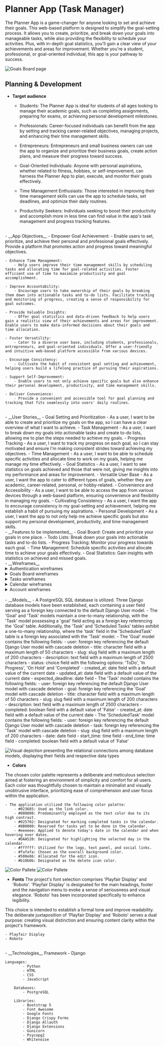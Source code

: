 # Planner App (Task Manager)
The Planner App is a game-changer for anyone looking to set and achieve their goals. This web-based platform is designed to simplify the goal-setting process. It allows you to create, prioritize, and break down your goals into manageable tasks, while also providing the flexibility to schedule your activities. Plus, with in-depth goal statistics, you'll gain a clear view of your achievements and areas for improvement. Whether you're a student, professional, or goal-oriented individual, this app is your pathway to success.

![Goals Board page](./README/web_site_images/goals_board.png)

## Planning & Development
- __Target audience__
    - Students: The Planner App is ideal for students of all ages looking to manage their academic goals, such as completing assignments, preparing for exams, or achieving personal development milestones.

    - Professionals: Career-focused individuals can benefit from the app by setting and tracking career-related objectives, managing projects, and enhancing their time management skills.

    - Entrepreneurs: Entrepreneurs and small business owners can use the app to organize and prioritize their business goals, create action plans, and measure their progress toward success.

    - Goal-Oriented Individuals: Anyone with personal aspirations, whether related to fitness, hobbies, or self-improvement, can harness the Planner App to plan, execute, and monitor their goals effectively.

    - Time Management Enthusiasts: Those interested in improving their time management skills can use the app to schedule tasks, set deadlines, and optimize their daily routines.

    - Productivity Seekers: Individuals seeking to boost their productivity and accomplish more in less time can find value in the app's task management and progress tracking features.
<br>
- __App Objectives__
    - Empower Goal Achievement:
        - Enable users to set, prioritize, and achieve their personal and professional goals effectively. Provide a platform that promotes action and progress toward meaningful objectives.

    - Enhance Time Management:
        - Help users improve their time management skills by scheduling tasks and allocating time for goal-related activities. Foster efficient use of time to maximize productivity and goal accomplishment.

    - Improve Accountability:
        - Encourage users to take ownership of their goals by breaking them down into actionable tasks and to-do lists. Facilitate tracking and monitoring of progress, creating a sense of responsibility for goal outcomes.

    - Provide Valuable Insights:
        - Offer goal statistics and data-driven feedback to help users gain a realistic view of their achievements and areas for improvement. Enable users to make data-informed decisions about their goals and time allocation.

    - Foster Versatility:
        - Cater to a diverse user base, including students, professionals, entrepreneurs, and goal-oriented individuals. Offer a user-friendly and intuitive web-based platform accessible from various devices.

    - Encourage Consistency:
        - Cultivate the habit of consistent goal setting and achievement, helping users build a lifelong practice of pursuing their aspirations.

    - Support Self-Improvement:
        - Enable users to not only achieve specific goals but also enhance their personal development, productivity, and time management skills.

    - Deliver Convenience:
        - Provide a convenient and accessible tool for goal planning and tracking that fits seamlessly into users' daily routines.
<br>
- __User Stories__
    - Goal Setting and Prioritization
        - As a user, I want to be able to create and prioritize my goals on the app, so I can have a clear overview of what I want to achieve.
    - Task Management
        - As a user, I want to break down my goals into actionable tasks and create to-do lists, allowing me to plan the steps needed to achieve my goals.
    - Progress Tracking
        - As a user, I want to track my progress on each goal, so I can stay motivated and ensure I'm making consistent strides toward achieving my objectives.
    - Time Management
        - As a user, I want to be able to schedule specific activities and allocate time to work on my goals, helping me manage my time effectively.
    - Goal Statistics
        - As a user, I want to see statistics on goals achieved and those that were not, giving me insights into my performance and areas for improvement.
    - Versatile User Base
        - As a user, I want the app to cater to different types of goals, whether they are academic, career-related, personal, or hobby-related.
    - Convenience and Accessibility
        - As a user, I want to be able to access the app from various devices through a web-based platform, ensuring convenience and flexibility in managing my goals.
    - Cultivating Consistency
        - As a user, I want the app to encourage consistency in my goal-setting and achievement, helping me establish a habit of pursuing my aspirations.
    - Personal Development
        - As a user, I want the app to not only help me achieve specific goals but also support my personal development, productivity, and time management skills.
<br>
- __Features to be implemented__
    - Goal Board: Create and prioritize your goals in one place.
    - Todo Lists: Break down your goals into actionable tasks and to-do lists.
    - Progress Tracking: Monitor your progress towards each goal.
    - Time Management: Schedule specific activities and allocate time to achieve your goals effectively.
    - Goal Statistics: Gain insights with statistics on achieved and missed goals.
<br>
- __Wireframes__

  <details><summary>Authentication wireframes</summary>

    ![Mobile wireframe](./README/wireframes/mobile/sign_in.png) ![Mobile wireframe](./README/wireframes/mobile/sign_up.png)
    ![Ipad wireframe](./README/wireframes/tablet/sign_in.png) ![Ipad wireframe](./README/wireframes/tablet/sign_up.png)
    ![Desktop wireframe](./README/wireframes/desktop/sign_in.png) ![Desktop wireframe](./README/wireframes/desktop/sign_up.png)

  </details>

  <details><summary>Goals Board wireframes</summary>

    ![Mobile wireframe](./README/wireframes/mobile/board.png)
    ![Ipad wireframe](./README/wireframes/tablet/board.png)
    ![Desktop wireframe](./README/wireframes/desktop/board.png)

  </details>

  <details><summary>Tasks wireframes</summary>

    ![Mobile wireframe](./README/wireframes/mobile/tasks.png)
    ![Ipad wireframe](./README/wireframes/tablet/tasks.png)
    ![Desktop wireframe](./README/wireframes/desktop/tasks.png)

  </details>

  <details><summary>Calendar wireframes</summary>

    ![Mobile wireframe](./README/wireframes/mobile/calendar.png)
    ![Ipad wireframe](./README/wireframes/tablet/calendar.png)
    ![Desktop wireframe](./README/wireframes/desktop/calendar.png)

  </details>

  <details><summary>Account wireframes</summary>

    ![Mobile wireframe](./README/wireframes/mobile/account.png)
    ![Ipad wireframe](./README/wireframes/tablet/account.png)
    ![Desktop wireframe](./README/wireframes/desktop/account.png)

  </details>
<br>
- __Models__
    - A PostgreSQL SQL database is utilized. Three Django database models have been established, each containing a user field serving as a foreign key connected to the default Django User model.
    - The 'Goal' and 'Task' models maintain a one-to-many relationship, with the 'Task' model possessing a 'goal' field acting as a foreign key referencing the 'Goal' table. Additionally, the 'Task' and 'Scheduled Tasks' tables exhibit a one-to-many relationship, where the 'task' field in the 'ScheduledTask' table is a foreign key associated with the 'Task' model.
    - The 'Goal' model contains the following fields:
        - user: foreign key referencing the default Django User model with cascade deletion
        - title: character field with a maximum length of 50 characters
        - slug: slug field with a maximum length of 200 characters
        - description: text field with a maximum length of 2500 characters
        - status: choice field with the following options: 'ToDo', 'In Progress', 'On Hold' and 'Completed'
        - created_at: date field with a default value of the current date
        - updated_at: date field with a default value of the current date
        - expected_deadline: date field
    - The 'Task' model contains the following fields:
        - user: foreign key referencing the default Django User model with cascade deletion
        - goal: foreign key referencing the 'Goal' model with cascade deletion
        - title: character field with a maximum length of 50 characters
        - slug: slug field with a maximum length of 200 characters
        - description: text field with a maximum length of 2500 characters
        - completed: boolean field with a default value of 'False'
        - created_at: date field with a default value of the current date
    - The 'ScheduledTask' model contains the following fields:
        - user: foreign key referencing the default Django User model with cascade deletion
        - task: foreign key referencing the 'Task' model with cascade deletion
        - slug: slug field with a maximum length of 200 characters
        - date: date field
        - start_time: time field
        - end_time: time field
        - completed: boolean field with a default value of 'False'

![Visual depiction presenting the relational connections among database models, displaying their fields and respective data types](./README/images/task_app_model.png)
<br>
- __Colors__

The chosen color palette represents a deliberate and meticulous selection aimed at fostering an environment of simplicity and comfort for all users. Each color was thoughtfully chosen to maintain a minimalist and visually unobtrusive interface, prioritizing ease of comprehension and user focus within the application.

    - The application utilized the following color palette:
        - #023685: Used as the link color.
        - #000000: Predominantly employed as the text color due to its high contrast.
        - #025702: Designated for marking completed tasks in the calendar.
        - #8B0000: Reserved for tasks yet to be done in the calendar.
        - #eeeeee: Applied to denote today's date in the calendar and when hovering over dates.
        - #DAA520: Designated for highlighting the selected day in the calendar.
        - #ffffff: Utilized for the logo, text panel, and social links.
        - #fafafa: Chosen as the overall background color.
        - #500e86: Allocated for the edit icon.
        - #b10b0b: Designated as the delete icon color.

![Color Pallete](./README/images/color_pallete_1.png)
![Color Pallete](./README/images/color_pallete_2.png)
<br>
- __Fonts__
The project's font selection comprises 'Playfair Display' and 'Roboto'. 'Playfair Display' is designated for the main headings, footer and the navigation menu to evoke a sense of seriousness and visual elegance. 'Roboto' has been incorporated specifically to enhance legibility.

This choice is intended to establish a formal tone and improve readability. The deliberate juxtaposition of 'Playfair Display' and 'Roboto' serves a dual purpose: creating visual distinction and ensuring content clarity within the project's framework.

    - Playfair Display
    - Roboto
<br>
- __Technologies__
    Framework
      - Django

    Languages:
			- Python
			- HTML
			- CSS
			- JavaScript
		
		Databases:
			- PostgreSQL
		
		Libraries:
			- Bootstrap 5
			- Font Awesome
			- Google Fonts
			- Django Crispy Forms
			- Django Allauth
			- Django Extensions
			- Gunicorn
			- Psycopg2
			- Whitenoise
